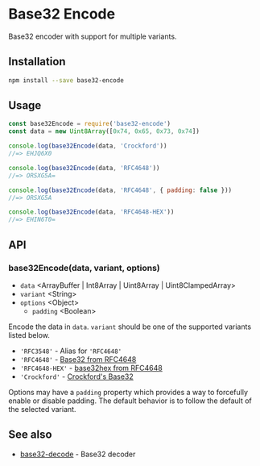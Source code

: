 # Base32 Encode

Base32 encoder with support for multiple variants.

## Installation

```sh
npm install --save base32-encode
```

## Usage

```js
const base32Encode = require('base32-encode')
const data = new Uint8Array([0x74, 0x65, 0x73, 0x74])

console.log(base32Encode(data, 'Crockford'))
//=> EHJQ6X0

console.log(base32Encode(data, 'RFC4648'))
//=> ORSXG5A=

console.log(base32Encode(data, 'RFC4648', { padding: false }))
//=> ORSXG5A

console.log(base32Encode(data, 'RFC4648-HEX'))
//=> EHIN6T0=
```

## API

### base32Encode(data, variant, options)

- `data` &lt;ArrayBuffer | Int8Array | Uint8Array | Uint8ClampedArray&gt;
- `variant` &lt;String&gt;
- `options` &lt;Object&gt;
  - `padding` &lt;Boolean&gt;

Encode the data in `data`. `variant` should be one of the supported variants
listed below.

- `'RFC3548'` - Alias for `'RFC4648'`
- `'RFC4648'` - [Base32 from RFC4648](https://tools.ietf.org/html/rfc4648)
- `'RFC4648-HEX'` - [base32hex from RFC4648](https://tools.ietf.org/html/rfc4648)
- `'Crockford'` - [Crockford's Base32](http://www.crockford.com/wrmg/base32.html)

Options may have a `padding` property which provides a way to forcefully enable or disable padding. The default behavior is to follow the default of the selected variant.

## See also

- [base32-decode](https://github.com/LinusU/base32-decode) - Base32 decoder
